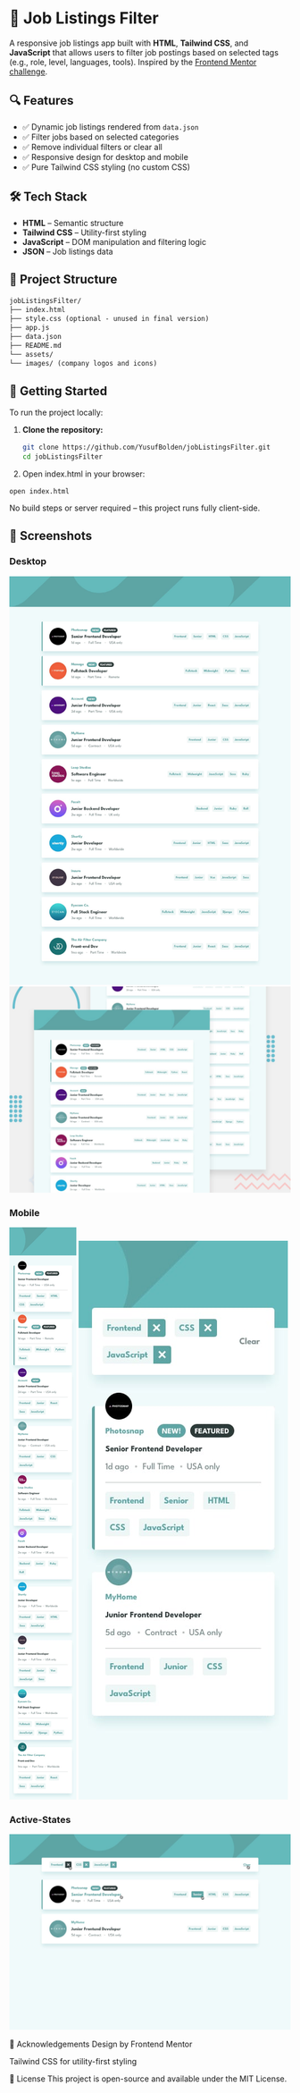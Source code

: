 # 💼 Job Listings Filter

A responsive job listings app built with **HTML**, **Tailwind CSS**, and **JavaScript** that allows users to filter job postings based on selected tags (e.g., role, level, languages, tools). Inspired by the [Frontend Mentor challenge](https://www.frontendmentor.io/challenges/job-listings-with-filtering-ivstIPCt).

## 🔍 Features

- ✅ Dynamic job listings rendered from `data.json`
- ✅ Filter jobs based on selected categories
- ✅ Remove individual filters or clear all
- ✅ Responsive design for desktop and mobile
- ✅ Pure Tailwind CSS styling (no custom CSS)

## 🛠️ Tech Stack

- **HTML** – Semantic structure
- **Tailwind CSS** – Utility-first styling
- **JavaScript** – DOM manipulation and filtering logic
- **JSON** – Job listings data

## 📁 Project Structure

```
jobListingsFilter/
├── index.html
├── style.css (optional - unused in final version)
├── app.js
├── data.json
├── README.md
└── assets/
└── images/ (company logos and icons)
```

## 🚀 Getting Started

To run the project locally:

1. **Clone the repository:**

   ```bash
   git clone https://github.com/YusufBolden/jobListingsFilter.git
   cd jobListingsFilter

   ```

2. Open index.html in your browser:

```
open index.html
```

No build steps or server required – this project runs fully client-side.

## 📸 Screenshots

### Desktop

![Desktop Screenshot](./design/desktop-design.jpg)
![Desktop Screenshot](./design/desktop-preview.jpg)

### Mobile

![Mobile Screenshot](./design/mobile-design.jpg)
![Mobile Screenshot](./design/mobile-with-filters.jpg)

### Active-States

![Active-States Screenshot](./design/active-states.jpg)

🤝 Acknowledgements
Design by Frontend Mentor

Tailwind CSS for utility-first styling

📄 License
This project is open-source and available under the MIT License.
